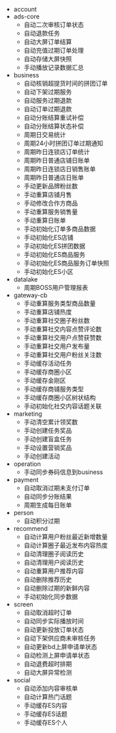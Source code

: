 - account
- ads-core
	- 自动二次审核订单状态
	- 自动退款任务
	- 自动大屏订单结算
	- 自动充值过期订单处理
	- 自动存储大屏快照
	- 手动播放记录数据汇总
- business
	- 自动核销超提货时间的拼团订单
	- 自动下架过期服务
	- 自动服务过期退款
	- 自动订单过期退款
	- 自动分账结算重试补偿
	- 自动分账结算状态补偿
	- 周期日交易统计
	- 周期24小时拼团订单过期通知
	- 周期昨日连锁店订单统计
	- 周期昨日普通店铺日账单
	- 周期昨日连锁店日销售账单
	- 周期昨日普通店日账单
	- 手动更新品牌粉丝数
	- 手动重算店铺月售
	- 手动修改合作方商品
	- 手动重算服务销售量
	- 手动重算日账单
	- 手动初始化订单多商品数据
	- 手动初始化ES店铺
	- 手动初始化ES拼团数据
	- 手动初始化ES商品服务
	- 手动初始化ES商品服务订单快照
	- 手动初始化ES小区
- datalake
	- 周期BOSS用户管理报表
- gateway-cb
	- 手动重算服务类型商品数量
	- 手动重算店铺热度
	- 手动重算社交圈子粉丝数
	- 手动重算社交内容点赞评论数
	- 手动重算社交用户点赞获赞数
	- 手动重算社交用户发布量
	- 手动重算社交用户粉丝关注数
	- 手动缓存活动任务
	- 手动缓存商圈小区
	- 手动缓存金刚区
	- 手动缓存商铺服务类型
	- 手动缓存商圈小区树状结构
	- 手动初始化社交内容话题关联
- marketing
	- 手动清空累计领奖数
	- 手动创建任务奖品
	- 手动创建盲盒任务
	- 手动设置营销奖品
	- 手动创建活动
- operation
	- 手动同步券码信息到business
- payment
	- 自动取消过期未支付订单
	- 自动同步分账结果
	- 周期生成每日账单
- person
	- 自动积分过期
- recommend
	- 自动计算用户粉丝最近新增数量
	- 自动计算圈子最近发布内容热度
	- 自动清理圈子阅读历史
	- 自动清理用户阅读历史
	- 自动重算用户推荐内容
	- 自动删除推荐历史
	- 自动删除过期的新鲜内容
	- 手动初始化同步数据
- screen
	- 自动取消超时订单
	- 自动同步实际播放时间
	- 自动更新投放订单状态
	- 自动下架供应商未审核任务
	- 自动更新bd上屏申请单状态
	- 自动检测上屏申请单状态
	- 自动退费超时排期
	- 自动大屏异常检测
- social
	- 自动添加内容审核单
	- 自动计算热门话题
	- 手动缓存ES内容
	- 手动缓存ES话题
	- 手动缓存ES个人